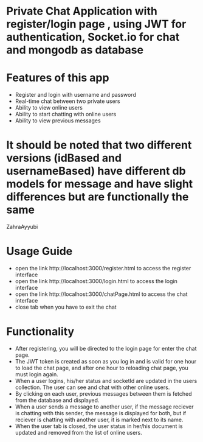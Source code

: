 # Private Chat Application with register/login page , using JWT for authentication, Socket.io for chat and mongodb as database

# Features of this app 
- Register and login with username and password
- Real-time chat between two private users
- Ability to view online users
- Ability to start chatting with online users
- Ability to view previous messages

# It should be noted that two different versions (idBased and usernameBased) have different db models for message and have slight differences but are functionally the same
ZahraAyyubi
# Usage Guide
- open the link http://localhost:3000/register.html to access the register interface
- open the link http://localhost:3000/login.html to access the login interface
- open the link http://localhost:3000/chatPage.html to access the chat interface
- close tab when you have to exit the chat 

# Functionality 
- After registering, you will be directed to the login page for enter the chat page.
- The JWT token is created as soon as you log in and is valid for one hour to load the chat page, and after one hour to reloading chat page, you must login again.
- When a user logins, his/her status and socketId are updated in the users collection. The user can see and chat with other online users.
- By clicking on each user, previous messages between them is fetched from the database and displayed.
- When a user sends a message to another user, if the message reciever is chatting with this sender, the message is displayed for both,
  but if reciever is chatting with another user, it is marked next to its name.
- When the user tab is closed, the user status in her/his document is updated and removed from the list of online users.




